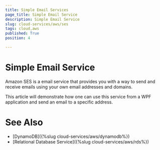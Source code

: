 ```yaml
---
title: Simple Email Services 
page_title: Simple Email Service
description: Simple Email Service
slug: cloud-services/aws/ses
tags: cloud,aws
published: True
position: 4

---
```


# Simple Email Service

Amazon SES is a email service that provides you with a way to send and receive emails using your own email addresses and domains.

This article will demonstrate how one can use this service from a WPF application and send an email to a specific address.


# See Also

* [DynamoDB]({%slug cloud-services/aws/dynamodb%})
* [Relational Database Service]({%slug cloud-services/aws/rds%}) 